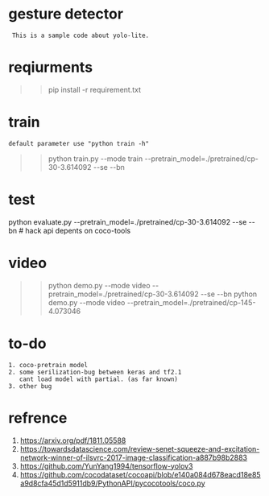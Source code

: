 # gesture detector
     This is a sample code about yolo-lite.

# reqiurments
   >> pip install -r requirement.txt 

# train
    default parameter use "python train -h"
   >> python train.py --mode train --pretrain_model=./pretrained/cp-30-3.614092 --se --bn

# test
   python evaluate.py --pretrain_model=./pretrained/cp-30-3.614092 --se --bn # hack api depents on coco-tools 

# video
   >> python demo.py --mode video --pretrain_model=./pretrained/cp-30-3.614092 --se --bn
   >> python demo.py --mode video --pretrain_model=./pretrained/cp-145-4.073046

# to-do 
    1. coco-pretrain model
    2. some serilization-bug between keras and tf2.1
       cant load model with partial. (as far known)
    3. other bug 

# refrence
   1. https://arxiv.org/pdf/1811.05588
   2. https://towardsdatascience.com/review-senet-squeeze-and-excitation-network-winner-of-ilsvrc-2017-image-classification-a887b98b2883
   3. https://github.com/YunYang1994/tensorflow-yolov3
   4. https://github.com/cocodataset/cocoapi/blob/e140a084d678eacd18e85a9d8cfa45d1d5911db9/PythonAPI/pycocotools/coco.py
